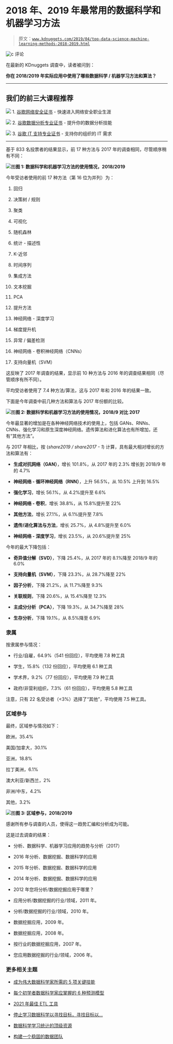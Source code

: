 # 2018 年、2019 年最常用的数据科学和机器学习方法

> 原文：[`www.kdnuggets.com/2019/04/top-data-science-machine-learning-methods-2018-2019.html`](https://www.kdnuggets.com/2019/04/top-data-science-machine-learning-methods-2018-2019.html)

![c](img/3d9c022da2d331bb56691a9617b91b90.png) 评论

在最新的 KDnuggets 调查中，读者被问到：

**你在 2018/2019 年实际应用中使用了哪些数据科学 / 机器学习方法和算法？**

* * *

## 我们的前三大课程推荐

![](img/0244c01ba9267c002ef39d4907e0b8fb.png) 1\. [谷歌网络安全证书](https://www.kdnuggets.com/google-cybersecurity) - 快速进入网络安全职业生涯

![](img/e225c49c3c91745821c8c0368bf04711.png) 2\. [谷歌数据分析专业证书](https://www.kdnuggets.com/google-data-analytics) - 提升你的数据分析技能

![](img/0244c01ba9267c002ef39d4907e0b8fb.png) 3\. [谷歌 IT 支持专业证书](https://www.kdnuggets.com/google-itsupport) - 支持你的组织的 IT 需求

* * *

基于 833 名投票者的结果显示，前 17 种方法与 2017 年的调查相同，尽管顺序稍有不同：

![图](img/5fd506245fe2f349ced0a7f7b8864794.png)**图 1: 数据科学和机器学习方法的使用情况，2018/2019**

今年受访者使用的前 17 种方法（第 16 位为并列）为：

1.  回归

1.  决策树 / 规则

1.  聚类

1.  可视化

1.  随机森林

1.  统计 - 描述性

1.  K-近邻

1.  时间序列

1.  集成方法

1.  文本挖掘

1.  PCA

1.  提升方法

1.  神经网络 - 深度学习

1.  梯度提升机

1.  异常 / 偏差检测

1.  神经网络 - 卷积神经网络（CNNs）

1.  支持向量机（SVM）

这反映了 2017 年调查的结果，显示前 10 种方法与 2016 年的调查结果相同（尽管顺序有所不同）。

平均受访者使用了 7.4 种方法/算法，这与 2017 年和 2016 年的结果一致。

下面是今年调查中前几种方法和算法与 2017 年份额的比较。

![图](img/3eff574c913233e0c029d9c53807407c.png)**图 2: 数据科学和机器学习方法的使用情况，2018/9 对比 2017**

今年最显著的增加是在各种神经网络技术的使用上，包括 GANs、RNNs、CNNs、强化学习和原生深度神经网络。遗传算法和进化算法也有所增加，还有“其他方法”。

与 2017 年相比，按 (*share2019 / share2017 - 1*) 计算，具有最大相对增长的方法和算法有：

+   **生成对抗网络（GAN）**，增长 101.8%，从 2017 年的 2.3% 增长到 2018/9 年的 4.7%

+   **神经网络 - 循环神经网络（RNN）**，上升 56.5%，从 10.5% 上升到 16.5%

+   **强化学习**，增长 56.1%，从 4.2%提升至 6.6%

+   **神经网络 - 卷积**，增长 38.8%，从 15.8%提升至 22%

+   **其他方法**，增长 27.1%，从 6.1%提升至 7.8%

+   **遗传/进化算法与方法**，增长 25.7%，从 4.8%提升至 6.0%

+   **神经网络 - 深度学习**，增长 23.5%，从 20.6%提升至 25%

今年的最大下降包括：

+   **奇异值分解（SVD）**，下降 25.4%，从 2017 年的 8.1%降至 2018/9 年的 6.0%

+   **支持向量机（SVM）**，下降 23.3%，从 28.7%降至 22%

+   **因子分析**，下降 21.2%，从 11.7%降至 9.3%

+   **关联规则**，下降 20.6%，从 15.4%降至 12.3%

+   **主成分分析（PCA）**，下降 19.3%，从 34.7%降至 28%

+   **生存分析**，下降 19.1%，从 8.5%降至 6.9%

### 隶属

按隶属参与情况：

+   行业/自雇，64.9%（541 份回应），平均使用 7.8 种工具

+   学生，15.8%（132 份回应），平均使用 6.1 种工具

+   学术界，9.2%（77 份回应），平均使用 7.9 种工具

+   政府/非营利组织，7.3%（61 份回应），平均使用 5.8 种工具

注意，只有 22 名受访者（<3%）选择了“其他”，平均使用 7.5 种工具。

### 区域参与

最终，区域参与情况如下：

欧洲，35.4%

美国/加拿大，30.1%

亚洲，18.8%

拉丁美洲，6.1%

澳大利亚/新西兰，2%

非洲/中东，4.2%

其他，3.2%

![图](img/e65fa302021e1ea97b467290ce891196.png)**图 3: 区域参与，2018/2019**

感谢所有参与调查的人员，使得这一趋势汇编和分析成为可能。

这是过去调查的结果：

+   分析、数据科学、机器学习应用的趋势与分析（2017）

+   2016 年分析、数据挖掘、数据科学的应用

+   2015 年分析、数据挖掘、数据科学的应用

+   2014 年分析、数据挖掘、数据科学的应用

+   2012 年您将分析/数据挖掘应用于哪里？

+   应用分析/数据挖掘的行业/领域，2011 年。

+   分析/数据挖掘的行业/领域，2010 年。

+   数据挖掘应用，2009 年。

+   数据挖掘应用，2008 年。

+   按行业的数据挖掘应用，2007 年。

+   您应用数据挖掘的行业/领域，2006 年。

### 更多相关主题

+   [成为伟大数据科学家所需的 5 项关键技能](https://www.kdnuggets.com/2021/12/5-key-skills-needed-become-great-data-scientist.html)

+   [每个初学者数据科学家应掌握的 6 种预测模型](https://www.kdnuggets.com/2021/12/6-predictive-models-every-beginner-data-scientist-master.html)

+   [2021 年最佳 ETL 工具](https://www.kdnuggets.com/2021/12/mozart-best-etl-tools-2021.html)

+   [停止学习数据科学以寻找目标，寻找目标以…](https://www.kdnuggets.com/2021/12/stop-learning-data-science-find-purpose.html)

+   [数据科学学习统计的顶级资源](https://www.kdnuggets.com/2021/12/springboard-top-resources-learn-data-science-statistics.html)

+   [构建一个稳固的数据团队](https://www.kdnuggets.com/2021/12/build-solid-data-team.html)
